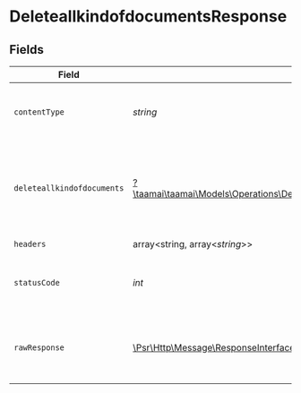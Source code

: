 # DeleteallkindofdocumentsResponse


## Fields

| Field                                                                                                                                                             | Type                                                                                                                                                              | Required                                                                                                                                                          | Description                                                                                                                                                       | Example                                                                                                                                                           |
| ----------------------------------------------------------------------------------------------------------------------------------------------------------------- | ----------------------------------------------------------------------------------------------------------------------------------------------------------------- | ----------------------------------------------------------------------------------------------------------------------------------------------------------------- | ----------------------------------------------------------------------------------------------------------------------------------------------------------------- | ----------------------------------------------------------------------------------------------------------------------------------------------------------------- |
| `contentType`                                                                                                                                                     | *string*                                                                                                                                                          | :heavy_check_mark:                                                                                                                                                | HTTP response content type for this operation                                                                                                                     |                                                                                                                                                                   |
| `deleteallkindofdocuments`                                                                                                                                        | [?\taamai\taamai\Models\Operations\DeleteallkindofdocumentsDeleteallkindofdocuments](../../Models/Operations/DeleteallkindofdocumentsDeleteallkindofdocuments.md) | :heavy_minus_sign:                                                                                                                                                | OK                                                                                                                                                                | {<br/>"status": "success",<br/>"message": "document Deleted Successfully"<br/>}                                                                                   |
| `headers`                                                                                                                                                         | array<string, array<*string*>>                                                                                                                                    | :heavy_check_mark:                                                                                                                                                | N/A                                                                                                                                                               |                                                                                                                                                                   |
| `statusCode`                                                                                                                                                      | *int*                                                                                                                                                             | :heavy_check_mark:                                                                                                                                                | HTTP response status code for this operation                                                                                                                      |                                                                                                                                                                   |
| `rawResponse`                                                                                                                                                     | [\Psr\Http\Message\ResponseInterface](https://www.php-fig.org/psr/psr-7/#33-psrhttpmessageresponseinterface)                                                      | :heavy_check_mark:                                                                                                                                                | Raw HTTP response; suitable for custom response parsing                                                                                                           |                                                                                                                                                                   |